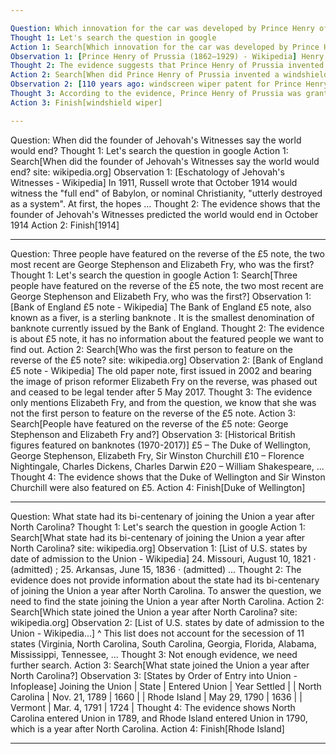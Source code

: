 ```yaml
---

Question: Which innovation for the car was developed by Prince Henry of Prussia in 1911?
Thought 1: Let's search the question in google
Action 1: Search[Which innovation for the car was developed by Prince Henry of Prussia in 1911? site: wikipedia.org]
Observation 1: [Prince Henry of Prussia (1862–1929) - Wikipedia] Henry was interested in motor cars as well and supposedly invented a windshield wiper and, according to other sources, the car horn.
Thought 2: The evidence suggests that Prince Henry of Prussia invented a windshield wiper and the car horn.
Action 2: Search[When did Prince Henry of Prussia invented a windshield wiper and the car horn?]
Observation 2: [110 years ago: windscreen wiper patent for Prince Henry of Prussia] Quite apart from a member of the German aristocracy: it was Prince Henry of Prussia (1862-1929) who was granted the first German patent about the windscreen wiper on 24. March 1908.
Thought 3: According to the evidence, Prince Henry of Prussia was granted the first German patent for the windshield wiper.
Action 3: Finish[windshield wiper]

---
```


Question: When did the founder of Jehovah's Witnesses say the world would end?
Thought 1: Let's search the question in google
Action 1: Search[When did the founder of Jehovah's Witnesses say the world would end? site: wikipedia.org]
Observation 1: [Eschatology of Jehovah's Witnesses - Wikipedia] In 1911, Russell wrote that October 1914 would witness the "full end" of Babylon, or nominal Christianity, "utterly destroyed as a system". At first, the hopes ...
Thought 2: The evidence shows that the founder of Jehovah's Witnesses predicted the world would end in October 1914
Action 2: Finish[1914]

---

Question: Three people have featured on the reverse of the £5 note, the two most recent are George Stephenson and Elizabeth Fry, who was the first?
Thought 1: Let's search the question in google
Action 1: Search[Three people have featured on the reverse of the £5 note, the two most recent are George Stephenson and Elizabeth Fry, who was the first?]
Observation 1: [Bank of England £5 note - Wikipedia] The Bank of England £5 note, also known as a fiver, is a sterling banknote . It is the smallest denomination of banknote currently issued by the Bank of England.
Thought 2: The evidence is about £5 note, it has no information about the featured people we want to find out.
Action 2: Search[Who was the first person to feature on the reverse of the £5 note? site: wikipedia.org]
Observation 2: [Bank of England £5 note - Wikipedia] The old paper note, first issued in 2002 and bearing the image of prison reformer Elizabeth Fry on the reverse, was phased out and ceased to be legal tender after 5 May 2017.
Thought 3: The evidence only mentions Elizabeth Fry, and from the question, we know that she was not the first person to feature on the reverse of the £5 note.
Action 3: Search[People have featured on the reverse of the £5 note: George Stephenson and Elizabeth Fry and?]
Observation 3: [Historical British figures featured on banknotes (1970-2017)] £5 – The Duke of Wellington, George Stephenson, Elizabeth Fry, Sir Winston Churchill £10 – Florence Nightingale, Charles Dickens, Charles Darwin £20 – William Shakespeare, ...
Thought 4: The evidence shows that the Duke of Wellington and Sir Winston Churchill were also featured on £5.
Action 4: Finish[Duke of Wellington]

---

Question: What state had its bi-centenary of joining the Union a year after North Carolina?
Thought 1: Let's search the question in google
Action 1: Search[What state had its bi-centenary of joining the Union a year after North Carolina? site: wikipedia.org]
Observation 1: [List of U.S. states by date of admission to the Union - Wikipedia] 24. Missouri, August 10, 1821 · (admitted) ; 25. Arkansas, June 15, 1836 · (admitted) ...
Thought 2: The evidence does not provide information about the state had its bi-centenary of joining the Union a year after North Carolina. To answer the question, we need to find the state joining the Union a year after North Carolina.
Action 2: Search[Which state joined the Union a year after North Carolina? site: wikipedia.org]
Observation 2: [List of U.S. states by date of admission to the Union - Wikipedia...] ^ This list does not account for the secession of 11 states (Virginia, North Carolina, South Carolina, Georgia, Florida, Alabama, Mississippi, Tennessee, ...
Thought 3: Not enough evidence, we need further search.
Action 3: Search[What state joined the Union a year after North Carolina?]
Observation 3: [States by Order of Entry into Union - Infoplease] Joining the Union
| State | Entered Union | Year Settled |
| North Carolina | Nov. 21, 1789 | 1660 |
| Rhode Island | May 29, 1790 | 1636 |
| Vermont | Mar. 4, 1791 | 1724 |
Thought 4: The evidence shows North Carolina entered Union in 1789, and Rhode Island entered Union in 1790, which is a year after North Carolina.
Action 4: Finish[Rhode Island]

---